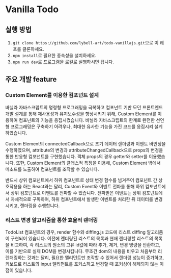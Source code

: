# Vanilla Todo

## 실행 방법
1. `git clone https://github.com/lybell-art/todo-vanillajs.git`으로 이 레포를 클론하세요.
2. `npm install`로 필요한 종속성을 설치하세요.
3. `npm run dev`로 프로그램을 로컬로 실행하시면 됩니다.

## 주요 개발 feature
### Custom Element를 이용한 컴포넌트 설계
바닐라 자바스크립트의 명령형 프로그래밍을 극복하고 컴포넌트 기반 모던 프론트엔드 개발 설계를 통해 재사용성과 유지보수성을 향상시키기 위해, Custom Element를 이용하여 컴포넌트의 기능을 응집시켰습니다.
바닐라 자바스크립트의 한계로 완전한 선언형 프로그래밍은 구축하기 어려우나, 최대한 유사한 기능을 가진 코드를 응집시켜 설계하였습니다.

Custom Element의 connectedCallback으로 초기 데이터 렌더링과 이벤트 바인딩을 수행하였으며, attribute의 변경과 attributeChangedCallback으로 props의 변경을 통한 반응형 컴포넌트를 구현했습니다. 객체 props의 경우 getter와 setter를 이용했습니다. 또한, Custom Element의 클래스적 특징을 이용해, Custom Element 밖에서 메소드를 노출하여 컴포넌트를 조작할 수 있습니다.

반드시 상위 컴포넌트에서 하위 컴포넌트로 상태 변경 함수를 넘겨주어 컴포넌트 간 상호작용을 하는 React와는 달리, Custom Event와 이벤트 전파를 통해 하위 컴포넌트에서 상위 컴포넌트로 이벤트를 전파할 수 있습니다. 전파받은 이벤트는 상위 컴포넌트에서 자체적으로 구독하여, 하위 컴포넌트에서 발생한 이벤트를 처리한 뒤 데이터를 변경시키고, 렌더링을 수행합니다.

### 리스트 변경 알고리즘을 통한 효율적 렌더링
TodoList 컴포넌트의 경우, render 함수와 diffing.js 코드에 리스트 diffing 알고리즘이 구현되어 있습니다. 이전에 렌더링된 리스트의 목록과 현재 렌더링할 리스트의 목록을 비교하여, 각 리스트의 원소의 고유 id값에 따라 추가, 제거, 변경 명령을 반환하고, 이를 기반으로 실제 DOM을 변경시킵니다.
무조건 dom의 내용을 비우고 처음부터 리렌더링하는 것과는 달리, 필요한 엘리먼트만 조작할 수 있어서 렌더링 성능이 증가하고, 키보드로 리스트의 input 엘리먼트를 포커스하고 변경할 때 포커싱이 해제되지 않는 이점이 있습니다.